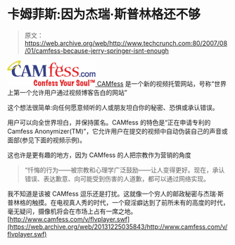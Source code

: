 # 卡姆菲斯:因为杰瑞·斯普林格还不够

> 原文：<https://web.archive.org/web/http://www.techcrunch.com:80/2007/08/01/camfess-because-jerry-springer-isnt-enough>

[![camfess.jpg](img/dfde81231595c2293d409d248bb0855d.png) ](https://web.archive.org/web/20131225035843/http://www.camfess.com/) [CAMfess](https://web.archive.org/web/20131225035843/http://www.camfess.com/) 是一个新的视频托管网站，号称“世界上第一个允许用户通过视频博客告白的网站”

这个想法很简单:向任何愿意倾听的人或朋友坦白你的秘密、恐惧或承认错误。

用户可以向全世界坦白，并保持匿名。CAMfess 的特色是“正在申请专利的 Camfess Anonymizer(TM)”，它允许用户在提交的视频中自动伪装自己的声音或面部(参见下面的视频示例)。

这也许是更有趣的地方，因为 CAMfess 的人把宗教作为营销的角度

> “忏悔的行为——被宗教和心理学广泛鼓励——让人变得更好。现在，承认错误、表达歉意、向可能受到伤害的人道歉，都可以通过网络实现。

我不知道是该被 CAMfess 逗乐还是打扰。这就像一个穷人的邮政秘密与杰瑞·斯普林格的触摸。在电视真人秀的时代，一个窥淫癖达到了前所未有的高度的时代，毫无疑问，摄像机将会在市场上占有一席之地。
[http://www.camfess.com/v/flvplayer.swf](https://web.archive.org/web/20131225035843/http://www.camfess.com/v/flvplayer.swf)